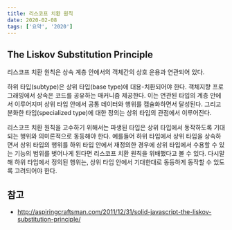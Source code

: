 ```yaml
---
title: 리스코프 치환 원칙
date: 2020-02-08
tags: ['요약', '2020']
---
```


## The Liskov Substitution Principle

리스코프 치환 원칙은 상속 계층 안에서의 객체간의 상호 운용과 연관되어 있다. 

하위 타입(subtype)은 상위 타입(base type)에 대용-치환되어야 한다. 객체지향 프로그래밍에서 상속은 코드를 공유하는 매커니즘 제공한다. 이는 연관된 타입의 계층 안에서 이루어지며 상위 타입 안에서 공통 데이터와 행위를 캡슐화하면서 달성된다. 그리고 분화한 타입(specialized type)에 대한 정의는 상위 타입의 관점에서 이루어진다.

리스코프 치환 원칙을 고수하기 위해서는 파생된 타입은 상위 타입에서 동작하도록 기대되는 행위와 의미론적으로 동등해야 한다. 예를들어 하위 타입에서 상위 타입을 상속하면서 상위 타입의 행위를 하위 타입 안에서 재정의한 경우에 상위 타입에서 수용할 수 있는 기능의 범위를 벗어나게 된다면 리스코프 치환 원칙을 위배했다고 볼 수 있다. 다시말해 하위 타입에서 정의된 행위는, 상위 타입 안에서 기대한대로 동등하게 동작할 수 있도록 고려되어야 한다.

## 참고
* http://aspiringcraftsman.com/2011/12/31/solid-javascript-the-liskov-substitution-principle/